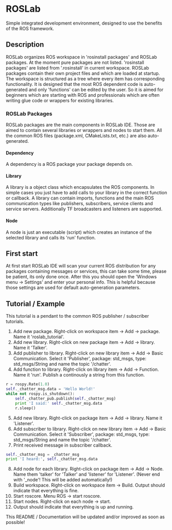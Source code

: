 # ROSLab


Simple integrated development environment, designed to use the benefits of the ROS framework.


## Description


ROSLab organizes ROS workspace in 'rosinstall packages' and ROSLab packages. At the moment pure packages are not listed. 'rosinstall packages' are listed from '.rosinstall' in current workspace. ROSLab packages contain their own project files and which are loaded at startup. The workspace is structured as a tree where every item has corresponding functionality. It is designed that the most ROS dependent code is auto-generated and only 'functions' can be edited by the user. So it is aimed for beginners which are starting with ROS and professionals which are often writing glue code or wrappers for existing libraries.

### ROSLab Packages


ROSLab packages are the main components in ROSLab IDE. Those are aimed to contain several libraries or wrappers and nodes to start them. All the common ROS files (package.xml, CMakeLists.txt, etc.) are also auto-generated.

#### Dependency

A dependency is a ROS package your package depends on.

#### Library

A library is a object class which encapsulates the ROS components. In simple cases you just have to add calls to your library in the correct function or callback. A library can contain imports, functions and the main ROS communication types like publishers, subscribers, service clients and service servers. Additionally TF broadcasters and listeners are supported.

#### Node

A node is just an executable (script) which creates an instance of the selected library and calls its 'run' function.


## First start


At first start ROSLab IDE will scan your current ROS distribution for any packages containing messages or services, this can take some time, please be patient, its only done once. After this you should open the 'Windows menu -> Settings' and enter your personal info. This is helpful because those settings are used for default auto-generation parameters.


## Tutorial / Example


This tutorial is a pendant to the common ROS publisher / subscriber tutorials.

1. Add new package. Right-click on workspace item -> Add -> package. Name it 'roslab_tutorial'.
2. Add new library. Right-click on new package item -> Add -> library. Name it 'Talker'.
3. Add publisher to library. Right-click on new library item -> Add -> Basic Communication. Select it 'Publisher', package: std_msgs, type: std_msgs/String and name the topic '/chatter'.
4. Add function to library. Right-click on library item -> Add -> Function. Name it 'run'. Publish a continously a string from this function.
```python
r = rospy.Rate(1.0)
self._chatter_msg.data = 'Hello World!'
while not rospy.is_shutdown():
    self._chatter_pub.publish(self._chatter_msg)
    print 'I said:' self._chatter_msg.data
    r.sleep()
```
5. Add new library. Right-click on package item -> Add -> library. Name it 'Listener'.
6. Add subscriber to library. Right-click on new library item -> Add -> Basic Communication. Select it 'Subscriber', package: std_msgs, type: std_msgs/String and name the topic '/chatter'.
7. Print received message in subscriber callback.
```python
self._chatter_msg = _chatter_msg
print 'I heard:', self._chatter_msg.data
```
8. Add node for each library. Right-click on package item -> Add -> Node. Name them 'talker' for 'Talker' and 'listener' for 'Listener'. (Never end with '_node'! This will be added automatically!)
9. Build workspace. Right-click on workspace item -> Build. Output should indicate that everything is fine.
10. Start roscore. Menu ROS -> start roscore.
11. Start nodes. Right-click on each node -> start.
12. Output should indicate that everything is up and running.


This README / Documentation will be updated and/or improved as soon as possible!